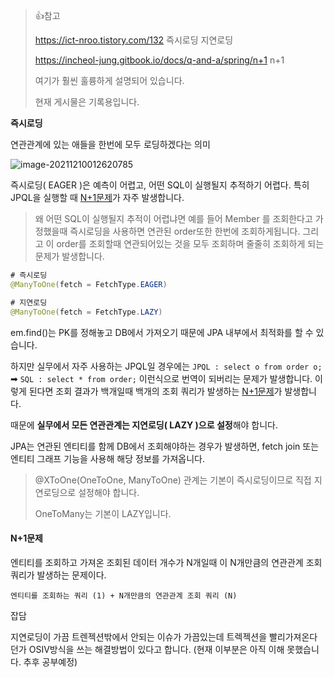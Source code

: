 > 👍참고
>
> https://ict-nroo.tistory.com/132        즉시로딩 지연로딩
>
> https://incheol-jung.gitbook.io/docs/q-and-a/spring/n+1      n+1
>
> 여기가 훨씬 훌륭하게 설명되어 있습니다.
>
> 
>
> 현재 게시물은 기록용입니다.



**즉시로딩**

연관관계에 있는 애들을 한번에 모두 로딩하겠다는 의미

![image-20211210012620785](C:\Users\1213h\AppData\Roaming\Typora\typora-user-images\image-20211210012620785.png)

즉시로딩( EAGER )은 예측이 어렵고, 어떤 SQL이 실행될지 추적하기 어렵다. 특히 JPQL을 실행할 때 [N+1문제](####N+1문제)가 자주 발생합니다.

>왜 어떤 SQL이 실행될지 추적이 어렵냐면 예를 들어 Member 를 조회한다고 가정했을때 즉시로딩을 사용하면 연관된 order또한 한번에 조회하게됩니다. 그리고 이 order를 조회할때 연관되어있는 것을 모두 조회하며 줄줄히 조회하게 되는 문제가 발생합니다.



```java
# 즉시로딩
@ManyToOne(fetch = FetchType.EAGER)

# 지연로딩
@ManyToOne(fetch = FetchType.LAZY)
```

em.find()는 PK를 정해놓고 DB에서 가져오기 때문에 JPA 내부에서 최적화를 할 수 있습니다.

하지만 실무에서 자주 사용하는 JPQL일 경우에는  `JPQL : select o from order o; `  ➡ `SQL : select * from order;` 이런식으로 번역이 되버리는 문제가 발생합니다. 이렇게 된다면 조회 결과가 백개일때 백개의 조회 쿼리가 발생하는 [N+1문제](####N+1문제)가 발생합니다.



때문에 **실무에서 모든 연관관계는 지연로딩( LAZY )으로 설정**해야 합니다. 

JPA는 연관된 엔티티를 함께 DB에서 조회해야하는 경우가 발생하면, fetch join 또는 엔티티 그래프 기능을 사용해 해당 정보를 가져옵니다.

> @XToOne(OneToOne, ManyToOne) 관계는 기본이 즉시로딩이므로 직접 지연로딩으로 설정해야 합니다.
>
> OneToMany는 기본이 LAZY입니다.





#### N+1문제

엔티티를 조회하고 가져온 조회된 데이터 개수가 N개일때 이 N개만큼의 연관관계 조회 쿼리가 발생하는 문제이다. 

`엔티티를 조회하는 쿼리 (1) + N개만큼의 연관관계 조회 쿼리 (N)`











잡담

지연로딩이 가끔 트렌젝션밖에서 안되는 이슈가 가끔있는데 트렉젝션을 빨리가져온다던가 OSIV방식을 쓰는 해결방법이 있다고 합니다. (현재 이부분은 아직 이해 못했습니다. 추후 공부예정)

